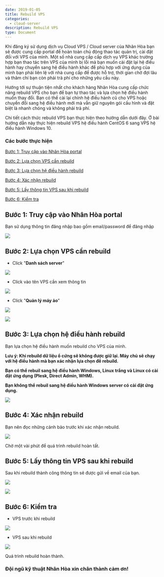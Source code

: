 ```yaml
---
date: 2019-01-05
title: Rebuild VPS
categories:
  - cloud-server
description: Rebuild VPS
type: Document
---
```


Khi đăng ký sử dụng dịch vụ Cloud VPS / Cloud server của Nhân Hòa bạn sẽ được cung cấp portal để hoàn toàn chủ động thao tác quản trị, cài đặt đối với VPS của mình. Một số nhà cung cấp cấp dịch vụ VPS khác trường hợp bạn thao tác trên VPS của mình bị lỗi mà bạn muốn cài đặt lại hệ điều hành hay chuyển sang hệ điều hành khác để phù hợp với ứng dụng của mình bạn phải liên lệ với nhà cung cấp để được hỗ trợ, thời gian chờ đợi lâu và thâm chí bạn còn phải trả phí cho những yêu cầu này.

Hướng tới sự thuận tiện nhất cho khách hàng Nhân Hòa cung cấp chức năng rebuild VPS cho bạn để bạn tự thao tác và lựa chọn hệ điều hành muốn thay đổi. Bạn có thể cài lại chính hệ điều hành cũ cho VPS hoặc chuyển đổi sang hệ điều hành mới mà vẫn giữ nguyên gói cấu hình và đặt biệt là nhanh chóng và không phải trả phí.

Chi tiết cách thức rebuild VPS bạn thực hiện theo hướng dẫn dưới đây. Ở bài hướng dẫn này thực hiện rebuild VPS hệ điều hành CentOS 6 sang VPS hệ điều hành Windows 10.

### Các bước thực hiện

[Bước 1: Truy cập vào Nhân Hòa portal](#truycap)

[Bước 2: Lựa chọn VPS cần rebuild](#chon)

[Bước 3: Lựa chọn hệ điều hành rebuild](#os)

[Bước 4: Xác nhận rebuild](#xacnhan)

[Bước 5: Lấy thông tin VPS sau khi rebuild](#thongtin)

[Bước 6: Kiểm tra](#kiemtra)

<a name="truycap"></a>
## Bước 1: Truy cập vào Nhân Hòa portal

Bạn sử dụng thông tin đăng nhập bao gồm email/password để đăng nhập

![](/images/img-rebuild-vps/Screenshot_568.png)

<a name="chon"></a>
## Bước 2: Lựa chọn VPS cần rebuild

+ Click "**Danh sách server**"

![](/images/img-rebuild-vps/Screenshot_569.png)

+ Click vào tên VPS cần xem thông tin

![](/images/img-rebuild-vps/Screenshot_570.png)

+ Click "**Quản lý máy ảo**"

![](/images/img-rebuild-vps/Screenshot_571.png)

![](/images/img-rebuild-vps/Screenshot_574.png)

<a name="os"></a>
## Bước 3: Lựa chọn hệ điều hành rebuild

Bạn lựa chọn hệ điều hành muốn rebuild cho VPS của mình.

**Lưu ý: Khi rebuild dữ liệu ổ cứng sẽ không được giữ lại. Máy chủ sẽ chạy với hệ điều hành mà bạn xác nhận lựa chọn để rebuild.**

**Bạn có thể rebuil sang hệ điều hành Windows, Linux trắng và Linux có cài đặt ứng dụng (Plesk, Direct Admin, WHM).**

**Bạn không thể rebuil sang hệ điều hành Windows server có cài đặt ứng dụng.**

![](/images/img-rebuild-vps/Screenshot_575.png)

<a name="xacnhan"></a>
## Bước 4: Xác nhận rebuild

Bạn nên đọc những cảnh bảo trước khi xác nhận rebuild.

![](/images/img-rebuild-vps/Screenshot_576.png)

Chờ một vài phút để quá trình rebuild hoàn tất. 

<a name="thongtin"></a>
## Bước 5: Lấy thông tin VPS sau khi rebuild

Sau khi rebuild thành công thông tin sẽ được gửi về email của bạn.

![](/images/img-rebuild-vps/Screenshot_577.png)

![](/images/img-rebuild-vps/Screenshot_578.png)

<a name="kiemtra"></a>
## Bước 6: Kiểm tra

+ VPS trước khi rebuild

![](/images/img-rebuild-vps/Screenshot_572.png)

+ VPS sau khi rebuild

![](/images/img-rebuild-vps/Screenshot_579.png)

Quá trình rebuild hoàn thành.

### Đội ngũ kỹ thuật Nhân Hòa xin chân thành cảm ơn!






